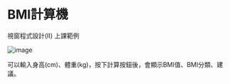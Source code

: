 # BMI計算機

視窗程式設計(II) 上課範例

![image](https://github.com/user-attachments/assets/f42d2e9d-09b4-4032-a73d-5d5a59cdac1d)

可以輸入身高(cm)、體重(kg)，按下計算按鈕後，會顯示BMI值、BMI分類、建議。
